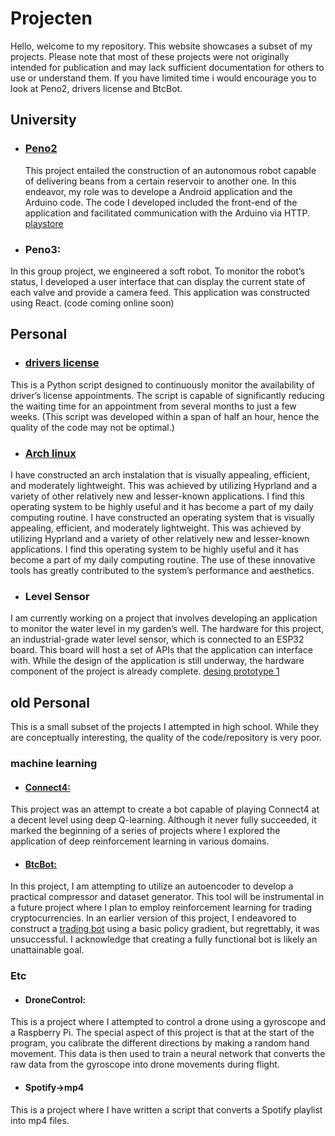 # Projecten
Hello, welcome to my repository. This website showcases a subset of my projects. Please note that most of these projects were not originally intended for publication and may lack sufficient documentation for others to use or understand them. If you have limited time i would encourage you to look at Peno2, drivers license and BtcBot.
## University
* ### [Peno2](https://github.com/cyuzuzo-j/BeanBotApp)
  This project entailed the construction of an autonomous robot capable of delivering beans from a certain reservoir to another one. In this endeavor, my role was to develope a Android application and the Arduino code. The code I developed included the front-end of the application and facilitated communication with the Arduino via HTTP.<br/>
  [playstore](https://play.google.com/store/apps/details?id=com.BeanBOT.compose.BeanBot&hl=en&gl=US)

* ### Peno3:
In this group project, we engineered a soft robot. To monitor the robot’s status, I developed a user interface that can display the current state of each valve and provide a camera feed. This application was constructed using React.
(code coming online soon)

## Personal
* ### [drivers license](https://github.com/cyuzuzo-j/rijbewjis)
This is a Python script designed to continuously monitor the availability of driver’s license appointments. The script is capable of significantly reducing the waiting time for an appointment from several months to just a few weeks.
(This script was developed within a span of half an hour, hence the quality of the code may not be optimal.)

* ### [Arch linux](https://github.com/cyuzuzo-j/Projecten/blob/main/ui_screenshot.png)
I have constructed an arch instalation that is visually appealing, efficient, and moderately lightweight. This was achieved by utilizing Hyprland and a variety of other relatively new and lesser-known applications. I find this operating system to be highly useful and it has become a part of my daily computing routine.
I have constructed an operating system that is visually appealing, efficient, and moderately lightweight. This was achieved by utilizing Hyprland and a variety of other relatively new and lesser-known applications. I find this operating system to be highly useful and it has become a part of my daily computing routine. The use of these innovative tools has greatly contributed to the system’s performance and aesthetics.

* ### Level Sensor
I am currently working on a project that involves developing an application to monitor the water level in my garden’s well. The hardware for this project, an industrial-grade water level sensor, which is connected to an ESP32 board. This board will host a set of APIs that the application can interface with. While the design of the application is still underway, the hardware component of the project is already complete. 
[desing prototype 1](https://www.figma.com/proto/6Y9URGF1Qm95b1CGHM1RMq/Sensor-app?page-id=14%3A141&type=design&node-id=14-142&viewport=552%2C-635%2C1.84&t=4OanNExQR7M7p960-1&scaling=scale-down&starting-point-node-id=14%3A142&mode=design)

## old Personal
This is a small subset of the projects I attempted in high school. While they are conceptually interesting, the quality of the code/repository is very poor.

### machine learning
* #### [Connect4:](https://github.com/cyuzuzo-j/Connect4)
This project was an attempt to create a bot capable of playing Connect4 at a decent level using deep Q-learning. Although it never fully succeeded, it marked the beginning of a series of projects where I explored the application of deep reinforcement learning in various domains.
* #### [BtcBot:](https://github.com/cyuzuzo-j/btcbot4.0)
In this project, I am attempting to utilize an autoencoder to develop a practical compressor and dataset generator. This tool will be instrumental in a future project where I plan to employ reinforcement learning for trading cryptocurrencies. In an earlier version of this project, I endeavored to construct a [trading bot](https://github.com/cyuzuzo-j/cryptobot) using a basic policy gradient, but regrettably, it was unsuccessful. I acknowledge that creating a fully functional bot is likely an unattainable goal.

### Etc
* #### DroneControl:
This is a project where I attempted to control a drone using a gyroscope and a Raspberry Pi. The special aspect of this project is that at the start of the program, you calibrate the different directions by making a random hand movement. This data is then used to train a neural network that converts the raw data from the gyroscope into drone movements during flight.
* ####  Spotify->mp4
This is a project where I have written a script that converts a Spotify playlist into mp4 files.

        
        
